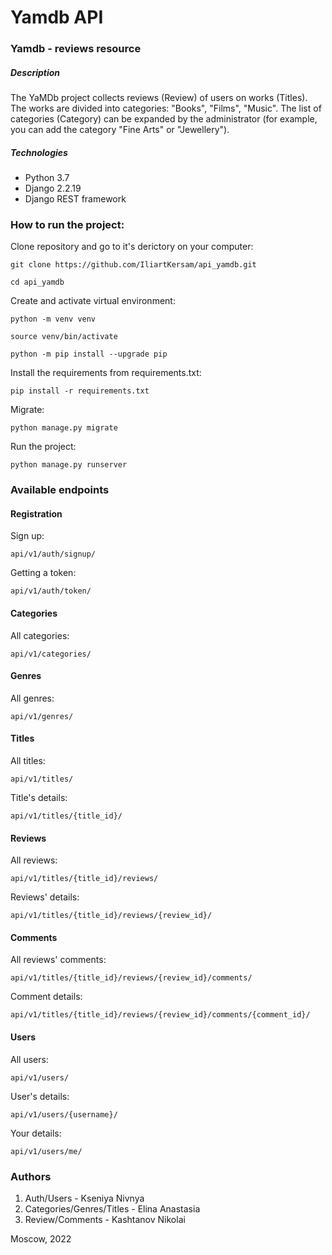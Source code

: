# Yamdb API

### Yamdb - reviews resource

##### Description


The YaMDb project collects reviews (Review) of users on works (Titles). The works are divided into categories: "Books", "Films", "Music". The list of categories (Category) can be expanded by the administrator (for example, you can add the category "Fine Arts" or "Jewellery").

##### Technologies

- Python 3.7
- Django 2.2.19
- Django REST framework

### How to run the project:

Clone repository and go to it's derictory on your computer:
```
git clone https://github.com/IliartKersam/api_yamdb.git
```
```
cd api_yamdb
```

Create and activate virtual environment:

```
python -m venv venv
```
```
source venv/bin/activate
```
```
python -m pip install --upgrade pip
```

Install the requirements from requirements.txt:
```
pip install -r requirements.txt
```

Migrate:
```
python manage.py migrate
```

Run the project:
```
python manage.py runserver
```

### Available endpoints

#### Registration

Sign up:

`api/v1/auth/signup/`

Getting a token:

`api/v1/auth/token/`

#### Categories

All categories:

`api/v1/categories/`

#### Genres

All genres:

`api/v1/genres/`

#### Titles

All titles:

`api/v1/titles/`

Title's details:

`api/v1/titles/{title_id}/`

#### Reviews

All reviews:

`api/v1/titles/{title_id}/reviews/`

Reviews' details:

`api/v1/titles/{title_id}/reviews/{review_id}/`

#### Comments

All reviews' comments:

`api/v1/titles/{title_id}/reviews/{review_id}/comments/`

Comment details:

`api/v1/titles/{title_id}/reviews/{review_id}/comments/{comment_id}/`

#### Users

All users:

`api/v1/users/`

User's details:

`api/v1/users/{username}/`

Your details:

`api/v1/users/me/`


### Authors

1. Auth/Users - Kseniya Nivnya
2. Categories/Genres/Titles - Elina Anastasia
3. Review/Comments - Kashtanov Nikolai

Moscow, 2022
